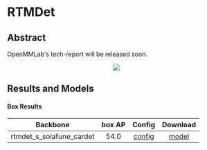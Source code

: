 # RTMDet

<!-- [ALGORITHM] -->

## Abstract

OpenMMLab's tech-report will be released soon.

<div align=center>
<img src="https://user-images.githubusercontent.com/12907710/192182907-f9a671d6-89cb-4d73-abd8-c2b9dada3c66.png"/>
</div>

## Results and Models

#### Box Results

|         Backbone         | box AP |                Config                 |                                                             Download                                                             |
| :----------------------: | :----: | :-----------------------------------: | :------------------------------------------------------------------------------------------------------------------------------: |
| rtmdet_s_solafune_cardet |  54.0  | [config](rtmdet_s_solafune_cardet.py) | [model](https://github.com/okotaku/dethub-weights/releases/download/v0.1.1solafune-cardet/rtmdet_s_solafune_cardet-c64fffc7.pth) |
